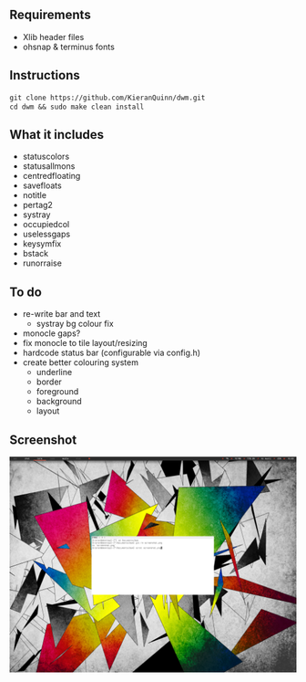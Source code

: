 Requirements
------------
* Xlib header files
* ohsnap & terminus fonts

Instructions
------------

	git clone https://github.com/KieranQuinn/dwm.git
	cd dwm && sudo make clean install
	
	
What it includes
----------------
* statuscolors
* statusallmons
* centredfloating
* savefloats
* notitle
* pertag2
* systray
* occupiedcol
* uselessgaps
* keysymfix
* bstack
* runorraise
	
To do
-----
* re-write bar and text
	* systray bg colour fix
* monocle gaps?
* fix monocle to tile layout/resizing
* hardcode status bar (configurable via config.h)
* create better colouring system
	* underline
	* border
	* foreground
	* background
	* layout
	
Screenshot
----------

![Screenshot](screenshot.png "my dwm")
